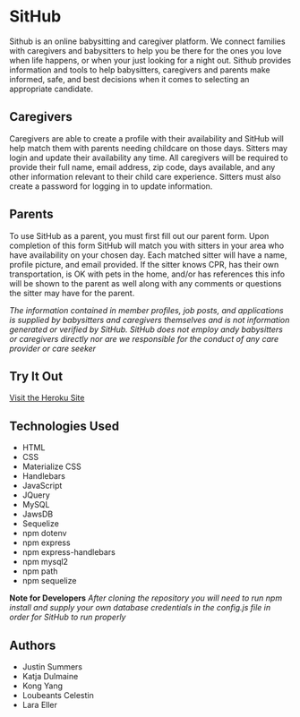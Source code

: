 # SitHub
Sithub is an online babysitting and caregiver platform. We connect families with caregivers
and babysitters to help you be there for the ones you love when life happens, or when your just looking for a night
out. Sithub provides information and tools to help babysitters, caregivers and parents make informed, safe,
and best decisions when it comes to selecting an appropriate candidate. 

## Caregivers
Caregivers are able to create a profile with their availability and SitHub will help match them with parents needing childcare on those days. Sitters may login and update their availability any time. All caregivers will be required to provide their full name, email address, zip code, days available, and any other information relevant to their child care experience. Sitters must also create a password for logging in to update information.

## Parents
To use SitHub as a parent, you must first fill out our parent form. Upon completion of this form SitHub will match you with sitters in your area who have availability on your chosen day. Each matched sitter will have a name, profile picture, and email provided. If the sitter knows CPR, has their own transportation, is OK with pets in the home, and/or has references this info will be shown to the parent as well along with any comments or questions the sitter may have for the parent.

*The information contained in member profiles, job posts, and applications is supplied by babysitters and caregivers themselves and is not information generated or verified by SitHub. SitHub does not employ andy babysitters or caregivers directly nor are we responsible for the conduct of any care provider or care seeker*

## Try It Out
[Visit the Heroku Site](https://project2-sithub.herokuapp.com/)

## Technologies Used
- HTML
- CSS
- Materialize CSS
- Handlebars
- JavaScript
- JQuery
- MySQL
- JawsDB
- Sequelize
- npm dotenv
- npm express
- npm express-handlebars
- npm mysql2
- npm path
- npm sequelize


**Note for Developers** *After cloning the repository you will need to run npm install and supply your own database credentials in the config.js file in order for SitHub to run properly*

## Authors
- Justin Summers
- Katja Dulmaine
- Kong Yang
- Loubeants Celestin
- Lara Eller 
